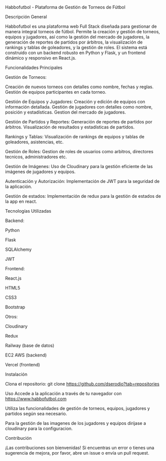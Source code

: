 Habbofutbol - Plataforma de Gestión de Torneos de Fútbol

Descripción General

Habbofutbol es una plataforma web Full Stack diseñada para gestionar de manera integral torneos de fútbol. Permite la creación y gestión de torneos, equipos y jugadores, así como la gestión del mercado de jugadores, la generación de reportes de partidos por árbitros, la visualización de rankings y tablas de goleadores, y la gestión de roles. El sistema está construido con un backend robusto en Python y Flask, y un frontend dinámico y responsivo en React.js.

Funcionalidades Principales

Gestión de Torneos:

Creación de nuevos torneos con detalles como nombre, fechas y reglas.
Gestión de equipos participantes en cada torneo.

Gestión de Equipos y Jugadores:
Creación y edición de equipos con información detallada.
Gestión de jugadores con detalles como nombre, posición y estadísticas.
Gestion del mercado de jugadores.

Gestión de Partidos y Reportes:
Generación de reportes de partidos por árbitros.
Visualización de resultados y estadísticas de partidos.

Rankings y Tablas:
Visualización de rankings de equipos y tablas de goleadores, asistencias, etc.

Gestión de Roles:
Gestion de roles de usuarios como arbitros, directores tecnicos, administradores etc.

Gestión de Imágenes:
Uso de Cloudinary para la gestión eficiente de las imágenes de jugadores y equipos.

Autenticación y Autorización:
Implementación de JWT para la seguridad de la aplicación.

Gestión de estados:
Implementación de redux para la gestión de estados de la app en react.

Tecnologías Utilizadas

Backend:

Python

Flask

SQLAlchemy

JWT

Frontend:

React.js

HTML5

CSS3

Bootstrap

Otros:

Cloudinary

Redux

Railway (base de datos)

EC2 AWS (backend)

Vercel (frontend)

Instalación

Clona el repositorio: git clone https://github.com/dserodio?tab=repositories

Uso
Accede a la aplicación a través de tu navegador con
https://www.habbofutbol.com

Utiliza las funcionalidades de gestión de torneos, equipos, jugadores y partidos según sea necesario.

Para la gestión de las imagenes de los jugadores y equipos dirijase a cloudinary para la configuracion.

Contribución

¡Las contribuciones son bienvenidas! Si encuentras un error o tienes una sugerencia de mejora, por favor, abre un issue o envía un pull request.

